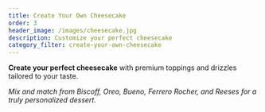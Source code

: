 ```yaml
---
title: Create Your Own Cheesecake
order: 3
header_image: /images/cheesecake.jpg
description: Customize your perfect cheesecake
category_filter: create-your-own-cheesecake
---
```


**Create your perfect cheesecake** with premium toppings and drizzles tailored to your taste.

*Mix and match from Biscoff, Oreo, Bueno, Ferrero Rocher, and Reeses for a truly personalized dessert.*